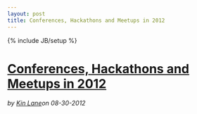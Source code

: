 ---layout: posttitle: Conferences, Hackathons and Meetups in 2012---{% include JB/setup %}<h1 class="title"><a href="#" rel="bookmark" title="Conferences, Hackathons and Meetups in 2012">Conferences, Hackathons and Meetups in 2012</a></h1><i><span class="small">by</span> <a href="https://plus.google.com/106460238807821851374" rel="author">Kin Lane</a><span class="small">on</span> <span class="post-date">08-30-2012</span></i><p></p>